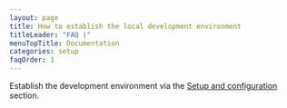 ```yaml
---
layout: page
title: How to establish the local development environment
titleLeader: "FAQ |"
menuTopTitle: Documentation
categories: setup
faqOrder: 1
---
```


Establish the development environment via the [Setup and configuration](/guides/#setup-and-configuration) section.
